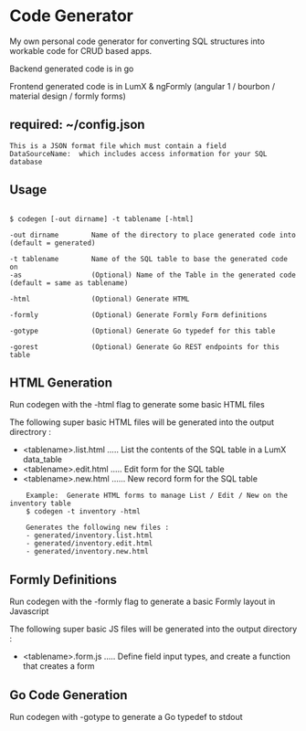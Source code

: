 # Code Generator

My own personal code generator for converting SQL structures into workable code
for CRUD based apps.

Backend generated code is in go

Frontend generated code is in LumX & ngFormly (angular 1 / bourbon / material design / formly forms)


## required:  ~/config.json 
	This is a JSON format file which must contain a field
	DataSourceName:  which includes access information for your SQL database

## Usage

```

$ codegen [-out dirname] -t tablename [-html]

-out dirname		Name of the directory to place generated code into (default = generated)

-t tablename		Name of the SQL table to base the generated code on
-as 				(Optional) Name of the Table in the generated code (default = same as tablename)

-html  				(Optional) Generate HTML

-formly 			(Optional) Generate Formly Form definitions 

-gotype				(Optional) Generate Go typedef for this table

-gorest				(Optional) Generate Go REST endpoints for this table

```


## HTML Generation

Run codegen with the -html flag to generate some basic HTML files

The following super basic HTML files will be generated into the output directrory :

- &lt;tablename&gt;.list.html .....	List the contents of the SQL table in a LumX data_table
- &lt;tablename&gt;.edit.html .....	Edit form for the SQL table
- &lt;tablename&gt;.new.html ......	New record form for the SQL table

```
	Example:  Generate HTML forms to manage List / Edit / New on the inventory table
	$ codegen -t inventory -html
	
	Generates the following new files :
	- generated/inventory.list.html
	- generated/inventory.edit.html
	- generated/inventory.new.html
```

## Formly Definitions

Run codegen with the -formly flag to generate a basic Formly layout in Javascript

The following super basic JS files will be generated into the output directory :

- &lt;tablename&gt;.form.js .....	Define field input types, and create a function that creates a form

## Go Code Generation

Run codegen with -gotype to generate a Go typedef to stdout

